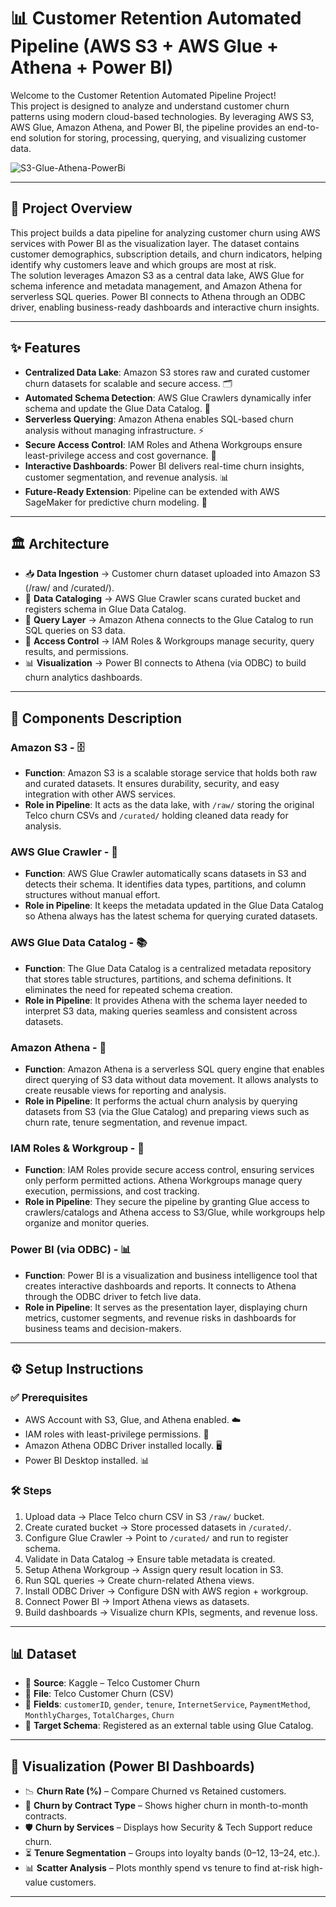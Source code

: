 # 📊 Customer Retention Automated Pipeline (AWS S3 + AWS Glue + Athena + Power BI)

Welcome to the Customer Retention Automated Pipeline Project!  
This project is designed to analyze and understand customer churn patterns using modern cloud-based technologies. By leveraging AWS S3, AWS Glue, Amazon Athena, and Power BI, the pipeline provides an end-to-end solution for storing, processing, querying, and visualizing customer data.

![S3-Glue-Athena-PowerBi](https://github.com/user-attachments/assets/070c6d18-fa8c-4b5b-a0f2-c75652779cf9)

---


## 🚀 Project Overview
This project builds a data pipeline for analyzing customer churn using AWS services with Power BI as the visualization layer. The dataset contains customer demographics, subscription details, and churn indicators, helping identify why customers leave and which groups are most at risk.  
The solution leverages Amazon S3 as a central data lake, AWS Glue for schema inference and metadata management, and Amazon Athena for serverless SQL queries. Power BI connects to Athena through an ODBC driver, enabling business-ready dashboards and interactive churn insights.

---

## ✨ Features
- **Centralized Data Lake**: Amazon S3 stores raw and curated customer churn datasets for scalable and secure access. 🗂️  
- **Automated Schema Detection**: AWS Glue Crawlers dynamically infer schema and update the Glue Data Catalog. 🤖  
- **Serverless Querying**: Amazon Athena enables SQL-based churn analysis without managing infrastructure. ⚡  
- **Secure Access Control**: IAM Roles and Athena Workgroups ensure least-privilege access and cost governance. 🔐  
- **Interactive Dashboards**: Power BI delivers real-time churn insights, customer segmentation, and revenue analysis. 📊  
- **Future-Ready Extension**: Pipeline can be extended with AWS SageMaker for predictive churn modeling. 🔮  

---

## 🏛️ Architecture 
- 📥 **Data Ingestion** → Customer churn dataset uploaded into Amazon S3 (/raw/ and /curated/).  
- 📂 **Data Cataloging** → AWS Glue Crawler scans curated bucket and registers schema in Glue Data Catalog.  
- 🔎 **Query Layer** → Amazon Athena connects to the Glue Catalog to run SQL queries on S3 data.  
- 🔐 **Access Control** → IAM Roles & Workgroups manage security, query results, and permissions.  
- 📊 **Visualization** → Power BI connects to Athena (via ODBC) to build churn analytics dashboards.  

---

## 🔎 Components Description

### Amazon S3 - 🗄️
- **Function**: Amazon S3 is a scalable storage service that holds both raw and curated datasets. It ensures durability, security, and easy integration with other AWS services.  
- **Role in Pipeline**: It acts as the data lake, with `/raw/` storing the original Telco churn CSVs and `/curated/` holding cleaned data ready for analysis.  

### AWS Glue Crawler - 🤖
- **Function**: AWS Glue Crawler automatically scans datasets in S3 and detects their schema. It identifies data types, partitions, and column structures without manual effort.  
- **Role in Pipeline**: It keeps the metadata updated in the Glue Data Catalog so Athena always has the latest schema for querying curated datasets.  

### AWS Glue Data Catalog - 📚
- **Function**: The Glue Data Catalog is a centralized metadata repository that stores table structures, partitions, and schema definitions. It eliminates the need for repeated schema creation.  
- **Role in Pipeline**: It provides Athena with the schema layer needed to interpret S3 data, making queries seamless and consistent across datasets.  

### Amazon Athena - 🔎
- **Function**: Amazon Athena is a serverless SQL query engine that enables direct querying of S3 data without data movement. It allows analysts to create reusable views for reporting and analysis.  
- **Role in Pipeline**: It performs the actual churn analysis by querying datasets from S3 (via the Glue Catalog) and preparing views such as churn rate, tenure segmentation, and revenue impact.  

### IAM Roles & Workgroup - 🔐
- **Function**: IAM Roles provide secure access control, ensuring services only perform permitted actions. Athena Workgroups manage query execution, permissions, and cost tracking.  
- **Role in Pipeline**: They secure the pipeline by granting Glue access to crawlers/catalogs and Athena access to S3/Glue, while workgroups help organize and monitor queries.  

### Power BI (via ODBC) - 📊
- **Function**: Power BI is a visualization and business intelligence tool that creates interactive dashboards and reports. It connects to Athena through the ODBC driver to fetch live data.  
- **Role in Pipeline**: It serves as the presentation layer, displaying churn metrics, customer segments, and revenue risks in dashboards for business teams and decision-makers.  

---

## ⚙️ Setup Instructions

### ✅ Prerequisites
- AWS Account with S3, Glue, and Athena enabled. ☁️  
- IAM roles with least-privilege permissions. 🔐  
- Amazon Athena ODBC Driver installed locally. 🖥️  
- Power BI Desktop installed. 📊  

### 🛠️ Steps
1. Upload data → Place Telco churn CSV in S3 `/raw/` bucket.  
2. Create curated bucket → Store processed datasets in `/curated/`.  
3. Configure Glue Crawler → Point to `/curated/` and run to register schema.  
4. Validate in Data Catalog → Ensure table metadata is created.  
5. Setup Athena Workgroup → Assign query result location in S3.  
6. Run SQL queries → Create churn-related Athena views.  
7. Install ODBC Driver → Configure DSN with AWS region + workgroup.  
8. Connect Power BI → Import Athena views as datasets.  
9. Build dashboards → Visualize churn KPIs, segments, and revenue loss.  

---

## 📊 Dataset
- 📂 **Source**: Kaggle – Telco Customer Churn  
- 📄 **File**: Telco Customer Churn (CSV)  
- 📑 **Fields**: `customerID`, `gender`, `tenure`, `InternetService`, `PaymentMethod`, `MonthlyCharges`, `TotalCharges`, `Churn`  
- 📐 **Target Schema**: Registered as an external table using Glue Catalog.  

---

## 🎨 Visualization (Power BI Dashboards)
- 📉 **Churn Rate (%)** – Compare Churned vs Retained customers.  
- 📜 **Churn by Contract Type** – Shows higher churn in month-to-month contracts.  
- 🛡️ **Churn by Services** – Displays how Security & Tech Support reduce churn.  
- ⏳ **Tenure Segmentation** – Groups into loyalty bands (0–12, 13–24, etc.).  
- 📊 **Scatter Analysis** – Plots monthly spend vs tenure to find at-risk high-value customers.  

---

